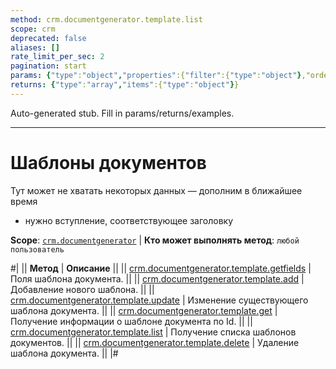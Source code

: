 ```yaml
---
method: crm.documentgenerator.template.list
scope: crm
deprecated: false
aliases: []
rate_limit_per_sec: 2
pagination: start
params: {"type":"object","properties":{"filter":{"type":"object"},"order":{"type":"object"},"select":{"type":"array","items":{"type":"string"}},"start":{"type":["integer","string"]}}}
returns: {"type":"array","items":{"type":"object"}}
---
```


Auto-generated stub. Fill in params/returns/examples.

---

# Шаблоны документов



Тут может не хватать некоторых данных — дополним в ближайшее время







- нужно вступление, соответствующее заголовку







**Scope**: [`crm.documentgenerator`](../../../scopes/permissions.md) | **Кто может выполнять метод**: `любой пользователь`



#|
|| **Метод** | **Описание** ||
|| [crm.documentgenerator.template.getfields](./crm-document-generator-template-get-fields.md) | Поля шаблона документа. ||
|| [crm.documentgenerator.template.add](./crm-document-generator-template-add.md) | Добавление нового шаблона. ||
|| [crm.documentgenerator.template.update](./crm-document-generator-template-update.md) | Изменение существующего шаблона документа. ||
|| [crm.documentgenerator.template.get](./crm-document-generator-template-get.md) | Получение информации о шаблоне документа по Id. ||
|| [crm.documentgenerator.template.list](./crm-document-generator-template-list.md) | Получение списка шаблонов документов. ||
|| [crm.documentgenerator.template.delete](./crm-document-generator-template-delete.md) | Удаление шаблона документа. ||
|#

